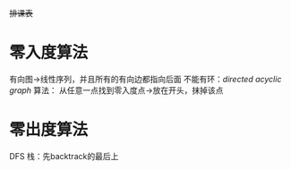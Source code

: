 ~~排课表~~
# 零入度算法
有向图->线性序列，并且所有的有向边都指向后面
不能有环：*directed acyclic graph*
算法：
从任意一点找到零入度点->放在开头，抹掉该点

# 零出度算法
DFS
栈：先backtrack的最后上